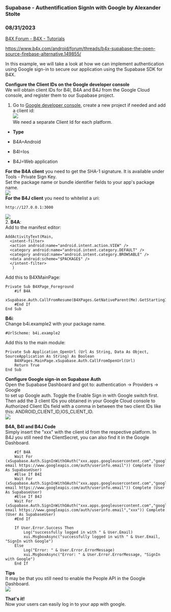 ###  Supabase - Authentification SignIn with Google by Alexander Stolte
### 08/31/2023
[B4X Forum - B4X - Tutorials](https://www.b4x.com/android/forum/threads/149955/)

<https://www.b4x.com/android/forum/threads/b4x-supabase-the-open-source-firebase-alternative.149855/>  
  
In this example, we will take a look at how we can implement authentication using Google sign-in to secure our application using the Supabase SDK for B4X.  
  
**Configure the Client IDs on the Google developer console**  
We will obtain client IDs for B4I, B4A and B4J from the Google Cloud console, and register them to our Supabase project.  
  
1. Go to [Google developer console](https://console.developers.google.com/), create a new project if needed and add a client id:  
![](https://www.b4x.com/android/forum/attachments/145433)  
We need a separate Client Id for each platform.  

- **Type**

- B4A=Android
- B4I=Ios
- B4J=Web application

**For the B4A client** you need to get the SHA-1 signature. It is available under Tools - Private Sign Key.  
Set the package name or bundle identifier fields to your app's package name.  
![](https://www.b4x.com/android/forum/attachments/145438)  
**For the B4J client** you need to whitelist a uri:  

```B4X
http://127.0.0.1:3000
```

  
![](https://www.b4x.com/android/forum/attachments/145439)  
2. **B4A**:  
Add to the manifest editor:  

```B4X
AddActivityText(Main,  
  <intent-filter>  
  <action android:name="android.intent.action.VIEW" />  
  <category android:name="android.intent.category.DEFAULT" />  
  <category android:name="android.intent.category.BROWSABLE" />  
  <data android:scheme="$PACKAGE$" />  
  </intent-filter>  
   )
```

  
Add this to B4XMainPage:  

```B4X
Private Sub B4XPage_Foreground  
    #if B4A  
    xSupabase.Auth.CallFromResume(B4XPages.GetNativeParent(Me).GetStartingIntent)  
    #End If  
End Sub
```

  
**B4i**:  
Change b4i.example2 with your package name.  

```B4X
#UrlScheme: b4i.example2
```

  
Add this to the main module:  

```B4X
Private Sub Application_OpenUrl (Url As String, Data As Object, SourceApplication As String) As Boolean  
    B4XPages.MainPage.xSupabase.Auth.CallFromOpenUrl(Url)  
    Return True  
End Sub
```

  
**Configure Google sign-in on Supabase Auth**  
Open the Supabase Dashboard and got to: authentication -> Providers -> Google  
to set up Google auth. Toggle the Enable Sign in with Google switch first. Then add the 3 client IDs you obtained in your Google Cloud console to Authorized Client IDs field with a comma in between the two client IDs like this: ANDROID\_CLIENT\_ID,IOS\_CLIENT\_ID.  
![](https://www.b4x.com/android/forum/attachments/145435)  
  
**B4A, B4I and B4J Code**  
Simply insert the "xxx" with the client id from the respective platform. In B4J you still need the ClientSecret, you can also find it in the Google Dashboard.  

```B4X
    #If B4A  
    Wait For (xSupabase.Auth.SignInWithOAuth("xxx.apps.googleusercontent.com","google","profile email https://www.googleapis.com/auth/userinfo.email")) Complete (User As SupabaseUser)  
    #Else If B4I  
    Wait For (xSupabase.Auth.SignInWithOAuth("xxx.apps.googleusercontent.com","google","profile email https://www.googleapis.com/auth/userinfo.email")) Complete (User As SupabaseUser)  
    #Else If B4J  
    Wait For (xSupabase.Auth.SignInWithOAuth("xxx.apps.googleusercontent.com","google","profile email https://www.googleapis.com/auth/userinfo.email","xxx")) Complete (User As SupabaseUser)  
    #End If  
  
    If User.Error.Success Then  
        Log("successfully logged in with " & User.Email)  
        xui.MsgboxAsync("successfully logged in with " & User.Email, "SignIn with Google")  
    Else  
        Log("Error: " & User.Error.ErrorMessage)  
        xui.MsgboxAsync("Error: " & User.Error.ErrorMessage, "SignIn with Google")  
    End If
```

  
  
**Tips**  
It may be that you still need to enable the People API in the Google Dashboard.  
![](https://www.b4x.com/android/forum/attachments/145437)  
  
**That's it!**  
Now your users can easily log in to your app with google.